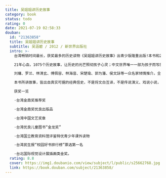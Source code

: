 ```yaml
---
title: 吴姐姐讲历史故事
category: book
status: todo
rating: 0
date: 2021-07-19 02:58:33
douban:
  id: "21363858"
  title: 吴姐姐讲历史故事
  subtitle: 吴涵碧 / 2012 / 新世界出版社
  intro: >-
    台湾畅销时间最长，获奖最多的历史读物《吴姐姐讲历史故事》出青少版隆重出版!本书和2010版《吴姐姐讲历史故事》相比，封面、内容无任何变化。只是为了携带方便，将原来的16开本变成32开本、加一精美盒装。

    21年心血，1075个历史故事，让历史的光芒照彻孩子心灵；中文世界唯一一部为孩子而写的历史大作，也是唯一一部极合适全家共读的历史大作。

    刘墉、罗兰、林清玄、傅佩容、林海音、宋楚瑜、郭为藩、侯文詠等一众名家倾情推介。全国百所学校、百位名师联袂力荐。

    本书所讲故事，皆出自真实可据的经典信史，不是将文白互译，不是传说演义、戏说小说，几乎每一段，都可以翻回原文，一一找出原始资料。只是读者往往很难相信，涩口寡味的浩瀚史籍之中，竟暗藏如此生动好玩的片段。。

    获奖一览

    ·台湾金鼎奖推荐奖

    ·台湾金鼎奖优良出版品

    ·台湾中国文艺奖章

    ·台湾优良儿童图书“金龙奖”

    ·台湾国立教育资料馆评鉴特优青少年课外读物

    ·台湾民生报“校园好书排行榜”票选第一名

    ·台北国际视觉设计展插画类金奖。
  rating: 8.8
  cover: https://img1.doubanio.com/view/subject/l/public/s25662768.jpg
  link: https://book.douban.com/subject/21363858/
---
```


